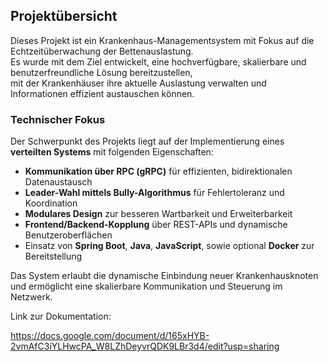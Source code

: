 ## Projektübersicht

Dieses Projekt ist ein Krankenhaus-Managementsystem mit Fokus auf die Echtzeitüberwachung der Bettenauslastung.  
Es wurde mit dem Ziel entwickelt, eine hochverfügbare, skalierbare und benutzerfreundliche Lösung bereitzustellen,  
mit der Krankenhäuser ihre aktuelle Auslastung verwalten und Informationen effizient austauschen können.

### Technischer Fokus

Der Schwerpunkt des Projekts liegt auf der Implementierung eines **verteilten Systems** mit folgenden Eigenschaften:

- **Kommunikation über RPC (gRPC)** für effizienten, bidirektionalen Datenaustausch
- **Leader-Wahl mittels Bully-Algorithmus** für Fehlertoleranz und Koordination
- **Modulares Design** zur besseren Wartbarkeit und Erweiterbarkeit
- **Frontend/Backend-Kopplung** über REST-APIs und dynamische Benutzeroberflächen
- Einsatz von **Spring Boot**, **Java**, **JavaScript**, sowie optional **Docker** zur Bereitstellung

Das System erlaubt die dynamische Einbindung neuer Krankenhausknoten und ermöglicht eine skalierbare Kommunikation und Steuerung im Netzwerk.


Link zur Dokumentation:

https://docs.google.com/document/d/165xHYB-2vmAfC3iYLHwcPA_W8LZhDeyvrQDK9LBr3d4/edit?usp=sharing 

